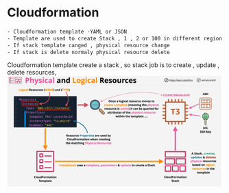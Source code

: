 # Cloudformation 
    - Cloudformation template -YAML or JSON
    - Template are used to create Stack , 1 , 2 or 100 in different region
    - If stack template canged , physical resource change
    - If stack is delete normaly physical resource delete

Cloudformation template create a stack , so stack job is to create , update , delete resources, 
![alt](./asset/physical-resources.png)
